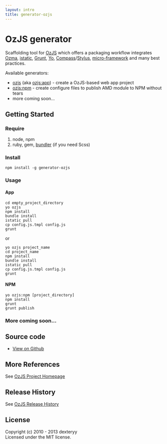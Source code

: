 ```yaml
---
layout: intro
title: generator-ozjs
---
```


# OzJS generator

Scaffolding tool for [OzJS](https://github.com/dexteryy/OzJS) which offers a packaging workflow integrates [Ozma](http://ozjs.org/ozma), [istatic](https://ozjs.org/istatic), [Grunt](http://gruntjs.com/), [Yo](http://yeoman.io/gettingstarted_1.0.html), [Compass](http://compass-style.org)/[Stylus](http://learnboost.github.com/stylus/), [micro-framework](http://ozjs.org/#framework) and many best practices.

Available generators:

* [ozjs](#app) (aka [ozjs:app](#app)) - create a OzJS-based web app project
* [ozjs:npm](#npm) - create configure files to publish AMD module to NPM without tears
* more coming soon...

## Getting Started

### Require

1. node, npm
2. ruby, gem, [bundler](http://gembundler.com/) (if you need Scss)

### Install

```
npm install -g generator-ozjs
```

### Usage

#### App

```
cd empty_project_directory
yo ozjs 
npm install
bundle install
istatic pull
cp config.js.tmpl config.js
grunt
```

or

```
yo ozjs project_name
cd project_name
npm install
bundle install
istatic pull
cp config.js.tmpl config.js
grunt
```

#### NPM

```
yo ozjs:npm [project_directory]
npm install
grunt
grunt publish
```

### More coming soon...

## Source code

* [View on Github](https://github.com/dexteryy/generator-ozjs)

## More References

See [OzJS Project Homepage](http://ozjs.org/)

## Release History

See [OzJS Release History](http://ozjs.org/#release)

## License

Copyright (c) 2010 - 2013 dexteryy  
Licensed under the MIT license.

